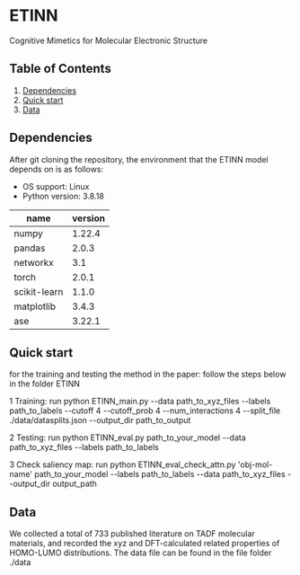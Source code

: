 # ETINN
Cognitive Mimetics for Molecular Electronic Structure

## Table of Contents

1. [Dependencies](#setup)      
2. [Quick start](#quickstart)   
3. [Data](#data)  

## Dependencies <a name="setup"></a>
After git cloning the repository, the environment that the ETINN model depends on is as follows:

* OS support: Linux
* Python version: 3.8.18

| name         | version |
| ------------ | ---- |
| numpy        | 1.22.4 |
| pandas       | 2.0.3 |
| networkx     | 3.1 |
| torch | 2.0.1 |
| scikit-learn      | 1.1.0 |
| matplotlib      | 3.4.3 |
| ase             | 3.22.1 |

## Quick start <a name="quickstart"></a>
for the training and testing the method in the paper:
follow the steps below in the folder ETINN 

1 Training: run python ETINN_main.py --data path_to_xyz_files --labels path_to_labels --cutoff 4 --cutoff_prob 4 --num_interactions 4 --split_file ./data/datasplits.json --output_dir  path_to_output

2 Testing: run python ETINN_eval.py path_to_your_model --data path_to_xyz_files --labels path_to_labels

3 Check saliency map: run python ETINN_eval_check_attn.py 'obj-mol-name' path_to_your_model --labels path_to_labels --data path_to_xyz_files --output_dir output_path

## Data <a name="data"></a>
We collected a total of 733 published literature on TADF molecular materials, and recorded the xyz and DFT-calculated related properties of HOMO-LUMO distributions.
The data file can be found in the file folder ./data
